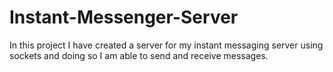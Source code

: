 # Instant-Messenger-Server
In this project I have created a server for my instant messaging server using sockets and doing so I am able to send and receive messages.

